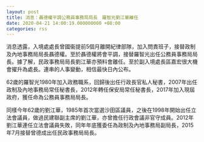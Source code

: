 ```yaml
---
layout: post
title: 消息：聶德權平調公務員事務局局長　羅智光劉江華離任
date: 2020-04-21 14:00:19.000000000 +08:00
categories: rss
---
```


消息透露，入境處處長曾國衞提前5個月離開紀律部隊，加入問責班子，接替政制及內地事務局局長聶德權。至於聶德權將會平調，接替羅智光出任公務員事務局局長。據了解，民政事務局局長劉江華亦預料會離任。至於副入境處長區嘉宏很大機會擢升為處長。連串的人事變動，相信最快日內公布。

62歲的羅智光1980年加入政務職系，回歸後出任行政長官私人秘書，2007年出任政制及內地事務局常任秘書長，2012年轉任保安局常任秘書長，2017年加入現屆政府，獲任命為公務員事務局局長。

同樣今年62歲的劉江華，1985年首次當選沙田區議員，之後在1998年開始出任立法會議員，做過民建聯副主席的劉江華，亦曾擔任行政會議非官守成員。2012年劉江華連任立法會議員失敗，同年年底獲委任為政制及內地事務局副局長，2015年7月接替曾德成出任民政事務局局長。
